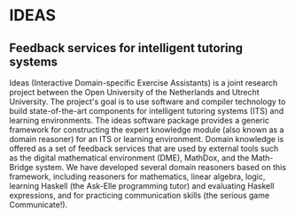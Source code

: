 # IDEAS

## Feedback services for intelligent tutoring systems

Ideas (Interactive Domain-specific Exercise Assistants) is a joint research project between the 
Open University of the Netherlands and Utrecht University. The project's goal is to use software 
and compiler technology to build state-of-the-art components for intelligent tutoring systems 
(ITS) and learning environments. The ideas software package provides a generic framework for 
constructing the expert knowledge module (also known as a domain reasoner) for an ITS or 
learning environment. Domain knowledge is offered as a set of feedback services that are used 
by external tools such as the digital mathematical environment (DME), MathDox, and the 
Math-Bridge system. We have developed several domain reasoners based on this framework, 
including reasoners for mathematics, linear algebra, logic, learning Haskell (the Ask-Elle 
programming tutor) and evaluating Haskell expressions, and for practicing communication skills 
(the serious game Communicate!).
